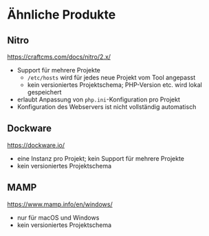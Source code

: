 # Ähnliche Produkte

## Nitro

https://craftcms.com/docs/nitro/2.x/

* Support für mehrere Projekte
  * `/etc/hosts` wird für jedes neue Projekt vom Tool angepasst
  * kein versioniertes Projektschema; PHP-Version etc. wird lokal gespeichert
* erlaubt Anpassung von `php.ini`-Konfiguration pro Projekt
* Konfiguration des Webservers ist nicht vollständig automatisch

## Dockware

https://dockware.io/

* eine Instanz pro Projekt; kein Support für mehrere Projekte
* kein versioniertes Projektschema

## MAMP

https://www.mamp.info/en/windows/

* nur für macOS und Windows
* kein versioniertes Projektschema
